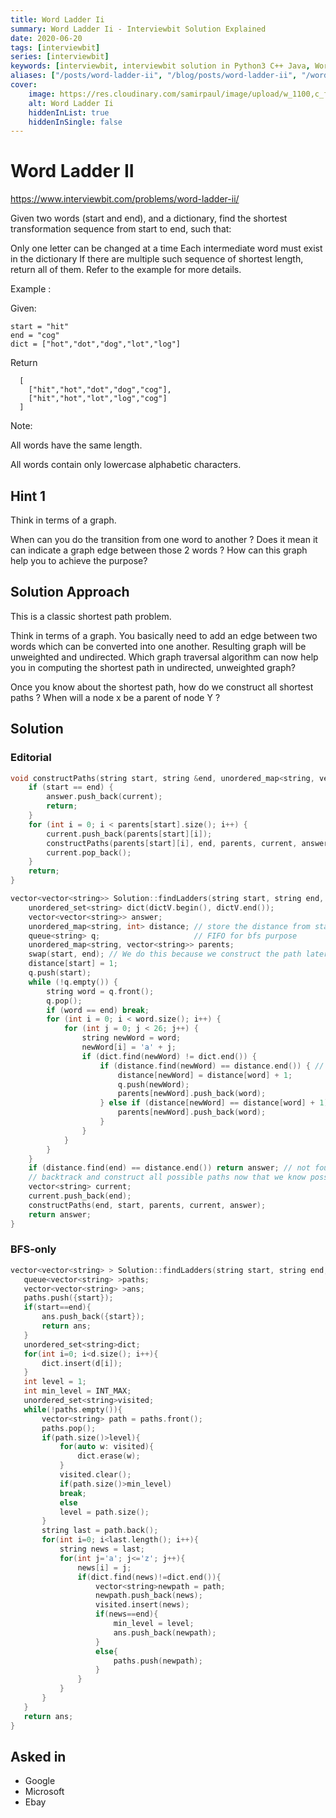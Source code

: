 ```yaml
---
title: Word Ladder Ii
summary: Word Ladder Ii - Interviewbit Solution Explained
date: 2020-06-20
tags: [interviewbit]
series: [interviewbit]
keywords: [interviewbit, interviewbit solution in Python3 C++ Java, Word Ladder Ii solution]
aliases: ["/posts/word-ladder-ii", "/blog/posts/word-ladder-ii", "/word-ladder-ii"]
cover:
    image: https://res.cloudinary.com/samirpaul/image/upload/w_1100,c_fit,co_rgb:FFFFFF,l_text:Arial_70_bold:Word Ladder Ii - Solution Explained/problem-solving.webp
    alt: Word Ladder Ii
    hiddenInList: true
    hiddenInSingle: false
---
```


# Word Ladder II
https://www.interviewbit.com/problems/word-ladder-ii/

Given two words (start and end), and a dictionary, find the shortest transformation sequence from start to end, such that:

Only one letter can be changed at a time
Each intermediate word must exist in the dictionary
If there are multiple such sequence of shortest length, return all of them. Refer to the example for more details.

Example :

Given:
```
start = "hit"
end = "cog"
dict = ["hot","dot","dog","lot","log"]
```
Return
```
  [
    ["hit","hot","dot","dog","cog"],
    ["hit","hot","lot","log","cog"]
  ]
```
Note:

All words have the same length.

All words contain only lowercase alphabetic characters.

## Hint 1

Think in terms of a graph.

When can you do the transition from one word to another ? Does it mean it can indicate a graph edge between those 2 words ? How can this graph help you to achieve the purpose?

## Solution Approach

This is a classic shortest path problem.

Think in terms of a graph. You basically need to add an edge between two words which can be converted into one another. Resulting graph will be unweighted and undirected.
Which graph traversal algorithm can now help you in computing the shortest path in undirected, unweighted graph?

Once you know about the shortest path, how do we construct all shortest paths ? 
When will a node x be a parent of node Y ?


## Solution
### Editorial

```cpp
void constructPaths(string start, string &end, unordered_map<string, vector<string>> &parents, vector<string> &current, vector<vector<string>> &answer) {
    if (start == end) {
        answer.push_back(current);
        return;
    }
    for (int i = 0; i < parents[start].size(); i++) {
        current.push_back(parents[start][i]);
        constructPaths(parents[start][i], end, parents, current, answer);
        current.pop_back();
    }
    return;
}

vector<vector<string>> Solution::findLadders(string start, string end, vector<string> &dictV) {
    unordered_set<string> dict(dictV.begin(), dictV.end());
    vector<vector<string>> answer;
    unordered_map<string, int> distance; // store the distance from start to the current word
    queue<string> q;                     // FIFO for bfs purpose
    unordered_map<string, vector<string>> parents;
    swap(start, end); // We do this because we construct the path later from end to start
    distance[start] = 1;
    q.push(start);
    while (!q.empty()) {
        string word = q.front();
        q.pop();
        if (word == end) break;
        for (int i = 0; i < word.size(); i++) {
            for (int j = 0; j < 26; j++) {
                string newWord = word;
                newWord[i] = 'a' + j;
                if (dict.find(newWord) != dict.end()) {
                    if (distance.find(newWord) == distance.end()) { // seen for the first time
                        distance[newWord] = distance[word] + 1;
                        q.push(newWord);
                        parents[newWord].push_back(word);
                    } else if (distance[newWord] == distance[word] + 1) {
                        parents[newWord].push_back(word);
                    }
                }
            }
        }
    }
    if (distance.find(end) == distance.end()) return answer; // not found
    // backtrack and construct all possible paths now that we know possible optimal parents.
    vector<string> current;
    current.push_back(end);
    constructPaths(end, start, parents, current, answer);
    return answer;
}

```

### BFS-only

```cpp
vector<vector<string> > Solution::findLadders(string start, string end, vector<string> &d) {
   queue<vector<string> >paths;
   vector<vector<string> >ans;
   paths.push({start});
   if(start==end){
       ans.push_back({start});
       return ans;
   }
   unordered_set<string>dict;
   for(int i=0; i<d.size(); i++){
       dict.insert(d[i]);
   }
   int level = 1;
   int min_level = INT_MAX;
   unordered_set<string>visited;
   while(!paths.empty()){
       vector<string> path = paths.front();
       paths.pop();
       if(path.size()>level){
           for(auto w: visited){
               dict.erase(w);
           }
           visited.clear();
           if(path.size()>min_level)
           break;
           else
           level = path.size();
       }
       string last = path.back();
       for(int i=0; i<last.length(); i++){
           string news = last;
           for(int j='a'; j<='z'; j++){
               news[i] = j;
               if(dict.find(news)!=dict.end()){
                   vector<string>newpath = path;
                   newpath.push_back(news);
                   visited.insert(news);
                   if(news==end){
                       min_level = level;
                       ans.push_back(newpath);
                   }
                   else{
                       paths.push(newpath);
                   }
               }
           }
       }
   }
   return ans;
}
```

## Asked in
* Google
* Microsoft
* Ebay

